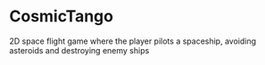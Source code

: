 # CosmicTango
 2D space flight game where the player pilots a spaceship, avoiding asteroids and destroying enemy ships
